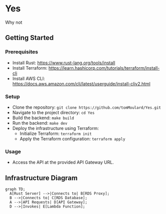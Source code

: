 # Yes
Why not

## Getting Started

### Prerequisites

* Install Rust: https://www.rust-lang.org/tools/install
* Install Terraform: https://learn.hashicorp.com/tutorials/terraform/install-cli
* Install AWS CLI: https://docs.aws.amazon.com/cli/latest/userguide/install-cliv2.html

### Setup

* Clone the repository: `git clone https://github.com/tomMoulard/Yes.git`
* Navigate to the project directory: `cd Yes`
* Build the backend: `make build`
* Run the backend: `make dev`
* Deploy the infrastructure using Terraform:
  * Initialize Terraform: `terraform init`
  * Apply the Terraform configuration: `terraform apply`

### Usage

* Access the API at the provided API Gateway URL.

## Infrastructure Diagram

```mermaid
graph TD;
  A[Rust Server] -->|Connects to| B[RDS Proxy];
  B -->|Connects to| C[RDS Database];
  A -->|API Requests| D[API Gateway];
  D -->|Invokes| E[Lambda Function];
```
